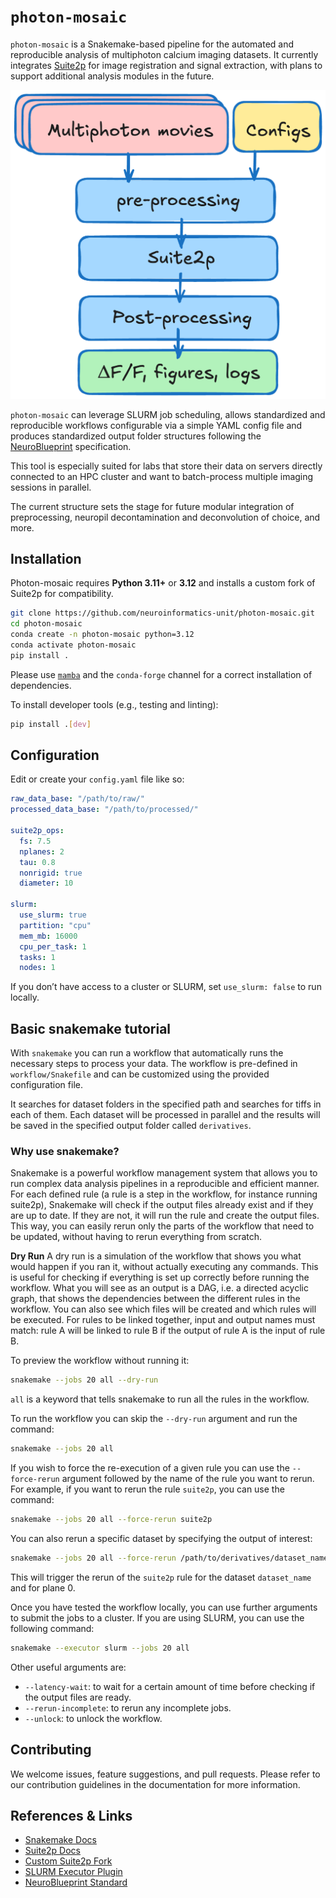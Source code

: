 # `photon-mosaic`

`photon-mosaic` is a Snakemake-based pipeline for the automated and reproducible analysis of multiphoton calcium imaging datasets. It currently integrates [Suite2p](https://suite2p.readthedocs.io/en/latest/) for image registration and signal extraction, with plans to support additional analysis modules in the future.

![photon-mosaic](./docs/source/_static/photon-mosaic.png)

`photon-mosaic` can leverage SLURM job scheduling, allows standardized and reproducible workflows configurable via a simple YAML config file and produces standardized output folder structures following the [NeuroBlueprint](https://neuroblueprint.neuroinformatics.dev/latest/index.html) specification.

This tool is especially suited for labs that store their data on servers directly connected to an HPC cluster and want to batch-process multiple imaging sessions in parallel.

The current structure sets the stage for future modular integration of preprocessing, neuropil decontamination and deconvolution of choice, and more.

## Installation

Photon-mosaic requires **Python 3.11+** or **3.12** and installs a custom fork of Suite2p for compatibility.

```bash
git clone https://github.com/neuroinformatics-unit/photon-mosaic.git
cd photon-mosaic
conda create -n photon-mosaic python=3.12
conda activate photon-mosaic
pip install .
```
Please use [`mamba`](https://mamba.readthedocs.io/en/latest/index.html) and the `conda-forge` channel for a correct installation of dependencies.

To install developer tools (e.g., testing and linting):

```bash
pip install .[dev]
```

## Configuration

Edit or create your `config.yaml` file like so:

```yaml
raw_data_base: "/path/to/raw/"
processed_data_base: "/path/to/processed/"

suite2p_ops:
  fs: 7.5
  nplanes: 2
  tau: 0.8
  nonrigid: true
  diameter: 10

slurm:
  use_slurm: true
  partition: "cpu"
  mem_mb: 16000
  cpu_per_task: 1
  tasks: 1
  nodes: 1
```

If you don’t have access to a cluster or SLURM, set `use_slurm: false` to run locally.

## Basic snakemake tutorial

With `snakemake` you can run a workflow that automatically runs the necessary steps to process your data. The workflow is pre-defined in `workflow/Snakefile` and can be customized using the provided configuration file.

It searches for dataset folders in the specified path and searches for tiffs in each of them. Each dataset will be processed in parallel and the results will be saved in the specified output folder called `derivatives`.

### Why use snakemake?
Snakemake is a powerful workflow management system that allows you to run complex data analysis pipelines in a reproducible and efficient manner. For each defined rule (a rule is a step in the workflow, for instance running suite2p), Snakemake will check if the output files already exist and if they are up to date. If they are not, it will run the rule and create the output files. This way, you can easily rerun only the parts of the workflow that need to be updated, without having to rerun everything from scratch.

**Dry Run**
A dry run is a simulation of the workflow that shows you what would happen if you ran it, without actually executing any commands. This is useful for checking if everything is set up correctly before running the workflow. What you will see as an output is a DAG, i.e. a directed acyclic graph, that shows the dependencies between the different rules in the workflow. You can also see which files will be created and which rules will be executed. For rules to be linked together, input and output names must match: rule A will be linked to rule B if the output of rule A is the input of rule B.

To preview the workflow without running it:
```bash
snakemake --jobs 20 all --dry-run
```
`all` is a keyword that tells snakemake to run all the rules in the workflow.

To run the workflow you can skip the `--dry-run` argument and run the command:
```bash
snakemake --jobs 20 all
```

If you wish to force the re-execution of a given rule you can use the `--force-rerun` argument followed by the name of the rule you want to rerun. For example, if you want to rerun the rule `suite2p`, you can use the command:
```bash
snakemake --jobs 20 all --force-rerun suite2p
```

You can also rerun a specific dataset by specifying the output of interest:
```bash
snakemake --jobs 20 all --force-rerun /path/to/derivatives/dataset_name/suite2p/plane_0/F.npy
```
This will trigger the rerun of the `suite2p` rule for the dataset `dataset_name` and for plane 0.

Once you have tested the workflow locally, you can use further arguments to submit the jobs to a cluster. If you are using SLURM, you can use the following command:

```bash
snakemake --executor slurm --jobs 20 all
```

Other useful arguments are:
- `--latency-wait`: to wait for a certain amount of time before checking if the output files are ready.
- `--rerun-incomplete`: to rerun any incomplete jobs.
- `--unlock`: to unlock the workflow.

## Contributing

We welcome issues, feature suggestions, and pull requests. Please refer to our contribution guidelines in the documentation for more information.

## References & Links

- [Snakemake Docs](https://snakemake.readthedocs.io/en/stable/)
- [Suite2p Docs](https://suite2p.readthedocs.io/en/latest/)
- [Custom Suite2p Fork](https://github.com/neuroinformatics-unit/suite2p.git)
- [SLURM Executor Plugin](https://snakemake.github.io/snakemake-plugin-catalog/plugins/executor/slurm.html)
- [NeuroBlueprint Standard](https://neuroblueprint.neuroinformatics.dev/latest/index.html)
